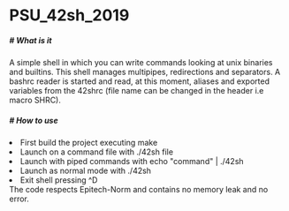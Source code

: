 # PSU_42sh_2019
<h5># What is it</h5>
A simple shell in which you can write commands looking at unix binaries and builtins. This shell manages multipipes, redirections and separators. A bashrc reader is started and read, at this moment, aliases and exported variables from the 42shrc (file name can be changed in the header i.e macro SHRC).

<h5># How to use</h5>
 <li>First build the project executing make</li>
 <li>Launch on a command file with ./42sh file</li></li>
 <li>Launch with piped commands with echo "command" | ./42sh</li>
 <li>Launch as normal mode with ./42sh</li>
 <li>Exit shell pressing ^D</li>
The code respects Epitech-Norm and contains no memory leak and no error.
